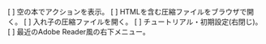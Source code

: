 [ ] 空の本でアクションを表示。
[ ] HTMLを含む圧縮ファイルをブラウザで開く。
[ ] 入れ子の圧縮ファイルを開く。
[ ] チュートリアル・初期設定(右閉じ)。
[ ] 最近のAdobe Reader風の右下メニュー。
